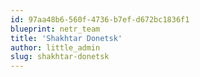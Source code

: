 ```yaml
---
id: 97aa48b6-560f-4736-b7ef-d672bc1836f1
blueprint: netr_team
title: 'Shakhtar Donetsk'
author: little_admin
slug: shakhtar-donetsk
---
```

